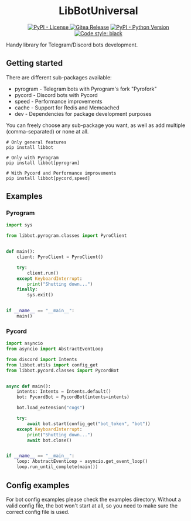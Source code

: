 <h1 align="center">LibBotUniversal</h1>

<p align="center">
<a href="https://git.end-play.xyz/profitroll/LibBotUniversal/src/branch/master/LICENSE"><img alt="PyPI - License" src="https://img.shields.io/pypi/l/libbot">
<a href="https://git.end-play.xyz/profitroll/LibBotUniversal/releases/latest"><img alt="Gitea Release" src="https://img.shields.io/gitea/v/release/profitroll/LibBotUniversal?gitea_url=https%3A%2F%2Fgit.end-play.xyz"></a>
<a href="https://pypi.org/project/libbot/"><img alt="PyPI - Python Version" src="https://img.shields.io/pypi/pyversions/libbot"></a>
<a href="https://git.end-play.xyz/profitroll/LibBotUniversal"><img alt="Code style: black" src="https://img.shields.io/badge/code%20style-black-000000.svg"></a>
</p>  

Handy library for Telegram/Discord bots development.

## Getting started

There are different sub-packages available:

* pyrogram - Telegram bots with Pyrogram's fork "Pyrofork"
* pycord - Discord bots with Pycord
* speed - Performance improvements
* cache - Support for Redis and Memcached
* dev - Dependencies for package development purposes

You can freely choose any sub-package you want, as well as add multiple (comma-separated) or none at all.

```shell
# Only general features
pip install libbot

# Only with Pyrogram
pip install libbot[pyrogram]

# With Pycord and Performance improvements
pip install libbot[pycord,speed]
```

## Examples

### Pyrogram

```python
import sys

from libbot.pyrogram.classes import PyroClient


def main():
    client: PyroClient = PyroClient()

    try:
        client.run()
    except KeyboardInterrupt:
        print("Shutting down...")
    finally:
        sys.exit()


if __name__ == "__main__":
    main()
```

### Pycord

```python
import asyncio
from asyncio import AbstractEventLoop

from discord import Intents
from libbot.utils import config_get
from libbot.pycord.classes import PycordBot


async def main():
    intents: Intents = Intents.default()
    bot: PycordBot = PycordBot(intents=intents)

    bot.load_extension("cogs")

    try:
        await bot.start(config_get("bot_token", "bot"))
    except KeyboardInterrupt:
        print("Shutting down...")
        await bot.close()


if __name__ == "__main__":
    loop: AbstractEventLoop = asyncio.get_event_loop()
    loop.run_until_complete(main())
```

## Config examples

For bot config examples please check the examples directory. Without a valid config file, the bot won't start at all, so
you need to make sure the correct config file is used.
